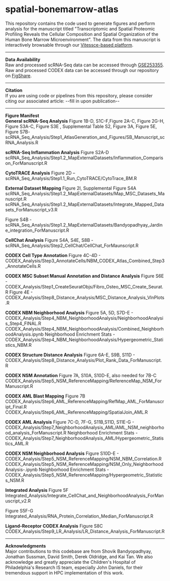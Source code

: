 # spatial-bonemarrow-atlas
This repository contains the code used to generate figures and perform analysis for the manuscript titled "Transcriptomic and Spatial Proteomic Profiling Reveals the Cellular Composition and Spatial Organization of the Human Bone Marrow Microenvironment". The data from this manuscript is interactively browsable through our [Vitessce-based platform](https://cscb.research.chop.edu/index.php/bm-data).
_______________________________________
**Data Availability** <br />
Raw and processed scRNA-Seq data can be accessed through [GSE253355](https://www.ncbi.nlm.nih.gov/geo/query/acc.cgi?acc=GSE253355). 
Raw and processed CODEX data can be accessed through our repository on [FigShare](https://doi.org/10.25452/figshare.plus.c.7174914). 
_______________________________________
**Citation** <br />
If you are using code or pipelines from this repository, please consider citing our associated article: 
--fill in upon publication--
____________________________________
**Figure Manifest** <br />
**General scRNA-Seq Analysis**
Figure 1B-D, S1C-F,Figure 2A-C, Figure 2G-H, Figure S3A-C, Figure S3E , Supplemental Table S2, Figure 3A, Figure 5E, Figure S7B- scRNA_Seq_Analysis/Step1_AtlasGeneration_and_Figures/SB_Manuscript_scRNA_Analysis.R

**scRNA-Seq Inflammation Analysis**
Figure S2A-D
scRNA_Seq_Analysis/Step1.2_MapExternalDatasets/Inflammation_Comparison_ForManuscript.R

**CytoTRACE Analysis**
Figure 2D – 
scRNA_Seq_Analysis/Step1.1_Run_CytoTRACE/CytoTrace_BM.R

**External Dataset Mapping**
Figure 2I, Supplemental Figure S4A scRNA_Seq_Analysis/Step1.2_MapExternalDatasets/Map_MSC_Datasets_Manuscript.R
scRNA_Seq_Analysis/Step1.2_MapExternalDatasets/Integrate_Mapped_Datasets_ForManuscript_v3.R

Figure S4B - 
scRNA_Seq_Analysis/Step1.2_MapExternalDatasets/Bandyopadhyay_Jardine_integration_ForManuscript.R

**CellChat Analysis**
Figure S4A, S4E, S8B - scRNA_Seq_Analysis/Step2_CellChat/CellChat_ForMaunscript.R

**CODEX Cell Type Annotation**
Figure 4C-4D - CODEX_Analysis/Step3_AnnotateCells/NBM_CODEX_Atlas_Combined_Step3_AnnotateCells.R

**CODEX MSC Subset Manual Annotation and Distance Analysis**
Figure S6E - CODEX_Analysis/Step1_CreateSeuratObjs/Fibro_Osteo_MSC_Create_Seurat.R
Figure 4E - CODEX_Analysis/Step8_Distance_Analysis/MSC_Distance_Analysis_VlnPlots.R

**CODEX NBM Neighborhood Analysis**
Figure 5A, 5D, S7D-E - CODEX_Analysis/Step4_NBM_NeighborhoodAnalysis/NeighborhoodAnalysis_Step4_FINAL.R
CODEX_Analysis/Step4_NBM_NeighborhoodAnalysis/Combined_NeighborhoodAnalysis.ipynb
Neighborhood Enrichment Stats - CODEX_Analysis/Step4_NBM_NeighborhoodAnalysis/Hypergeometric_Statistics_NBM.R

**CODEX Structure Distance Analysis**
Figure 6A-E, S9B, S11D - CODEX_Analysis/Step8_Distance_Analysis/Plot_Rank_Data_ForManuscript.R

**CODEX NSM Annotation**
Figure 7A, S10A, S10D-E, also needed for 7B-C
CODEX_Analysis/Step5_NSM_ReferenceMapping/ReferenceMap_NSM_ForManuscript.R

**CODEX AML Blast Mapping**
Figure 7B
CODEX_Analysis/Step6_AML_ReferenceMapping/RefMap_AML_ForManuscript_Final.R
CODEX_Analysis/Step6_AML_ReferenceMapping/SpatialJoin_AML.R

**CODEX AML Analysis**
Figure 7C-D, 7F-G, S11B,S11D, S11E-G - CODEX_Analysis/Step7_NeighborhoodAnalysis_AML/AML_NSM_neighborhood_analysis_ForManuscript.R
Neighborhood Enrichment Stats - CODEX_Analysis/Step7_NeighborhoodAnalysis_AML/Hypergeometric_Statistics_AML.R

**CODEX NSM Neighborhood Analysis**
Figure S10D-E - CODEX_Analysis/Step5_NSM_ReferenceMapping/NSM_NBM_Correlation.R
CODEX_Analysis/Step5_NSM_ReferenceMapping/NSM_Only_NeighborhoodAnalysis-.ipynb
Neighborhood Enrichment Stats - CODEX_Analysis/Step5_NSM_ReferenceMapping/Hypergeometric_Statistics_NSM.R

**Integrated Analysis**
Figure 5F
Integrated_Analysis/Integrate_CellChat_and_NeighborhoodAnalysis_ForManuscript_v2.R

Figure S5F-G
Integrated_Analysis/RNA_Protein_Correlation_Median_ForManuscript.R

**Ligand-Receptor CODEX Analysis**
Figure S8C
CODEX_Analysis/Step9_LR_Analysis/LR_Distance_Analysis_ForManuscript.R
________________________________
**Acknowledgments** <br />
Major contributions to this codebase are from Shovik Bandyopadhyay, Jonathan Sussman, David Smith, Derek Oldridge, and Kai Tan. We also acknowledge and greatly appreciate the Children's Hospital of Philadelphia's Research IS team, especially John Daniels, for their tremendous support in HPC implementation of this work. 

